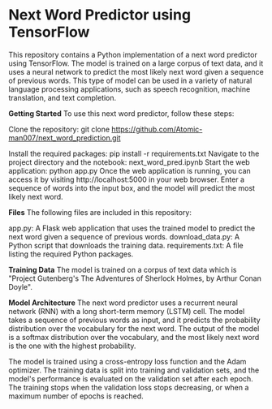 # Next Word Predictor using TensorFlow
This repository contains a Python implementation of a next word predictor using TensorFlow. The model is trained on a large corpus of text data, and it uses a neural network to predict the most likely next word given a sequence of previous words. This type of model can be used in a variety of natural language processing applications, such as speech recognition, machine translation, and text completion.

**Getting Started**
To use this next word predictor, follow these steps:

Clone the repository: git clone https://github.com/Atomic-man007/next_word_prediction.git

Install the required packages: pip install -r requirements.txt
Navigate to the project directory and the notebook: next_word_pred.ipynb
Start the web application: python app.py
Once the web application is running, you can access it by visiting http://localhost:5000 in your web browser. Enter a sequence of words into the input box, and the model will predict the most likely next word.

**Files**
The following files are included in this repository:

app.py: A Flask web application that uses the trained model to predict the next word given a sequence of previous words.
download_data.py: A Python script that downloads the training data.
requirements.txt: A file listing the required Python packages.

**Training Data**
The model is trained on a corpus of text data which is "Project Gutenberg's The Adventures of Sherlock Holmes, by Arthur Conan Doyle".

**Model Architecture**
The next word predictor uses a recurrent neural network (RNN) with a long short-term memory (LSTM) cell. The model takes a sequence of previous words as input, and it predicts the probability distribution over the vocabulary for the next word. The output of the model is a softmax distribution over the vocabulary, and the most likely next word is the one with the highest probability.

The model is trained using a cross-entropy loss function and the Adam optimizer. The training data is split into training and validation sets, and the model's performance is evaluated on the validation set after each epoch. The training stops when the validation loss stops decreasing, or when a maximum number of epochs is reached.
